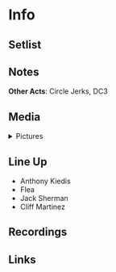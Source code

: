 # Info

## Setlist

## Notes

**Other Acts**: Circle Jerks, DC3

## Media 

<details>
  <summary>Pictures</summary>
  <img alt="Flyer" title="Flyer" src="19840317f.jpg" height="200" />
  <img alt="Clipping" title="Clipping" src="19840317a.jpg" height="200" />  
</details>

## Line Up

* Anthony Kiedis
* Flea
* Jack Sherman
* Cliff Martinez

## Recordings

## Links